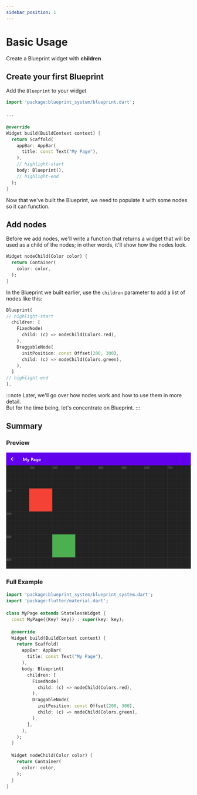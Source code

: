 ```yaml
---
sidebar_position: 1
---
```


# Basic Usage

Create a Blueprint widget with **children**

## Create your first Blueprint

Add the `Blueprint` to your widget

```dart title="my-page.dart"
import 'package:blueprint_system/blueprint.dart';

...

@override
Widget build(BuildContext context) {
  return Scaffold(
    appBar: AppBar(
      title: const Text("My Page"),
    ),
    // highlight-start
    body: Blueprint(),
    // highlight-end
  );
}
```

Now that we've built the Blueprint, we need to populate it with some nodes so it can function.

## Add nodes

Before we add nodes, we'll write a function that returns a widget that will be used as a child of the nodes; in other words, it'll show how the nodes look.

```dart
Widget nodeChild(Color color) {
  return Container(
    color: color,
  );
}
```

In the Blueprint we built earlier, use the `children` parameter to add a list of nodes like this:

```dart
Blueprint(
// highlight-start
  children: [
    FixedNode(
      child: (c) => nodeChild(Colors.red),
    ),
    DraggableNode(
      initPosition: const Offset(200, 300),
      child: (c) => nodeChild(Colors.green),
    ),
  ]
// highlight-end
),
```

:::note 
Later, we'll go over how nodes work and how to use them in more detail.  
But for the time being, let's concentrate on Blueprint.
:::

## Summary

### Preview
![basic-usage-01](img/basic-usage-01.png)

### Full Example
```dart title="my-page.dart"
import 'package:blueprint_system/blueprint_system.dart';
import 'package:flutter/material.dart';

class MyPage extends StatelessWidget {
  const MyPage({Key? key}) : super(key: key);

  @override
  Widget build(BuildContext context) {
    return Scaffold(
      appBar: AppBar(
        title: const Text("My Page"),
      ),
      body: Blueprint(
        children: [
          FixedNode(
            child: (c) => nodeChild(Colors.red),
          ),
          DraggableNode(
            initPosition: const Offset(200, 300),
            child: (c) => nodeChild(Colors.green),
          ),
        ],
      ),
    );
  }

  Widget nodeChild(Color color) {
    return Container(
      color: color,
    );
  }
}
```
